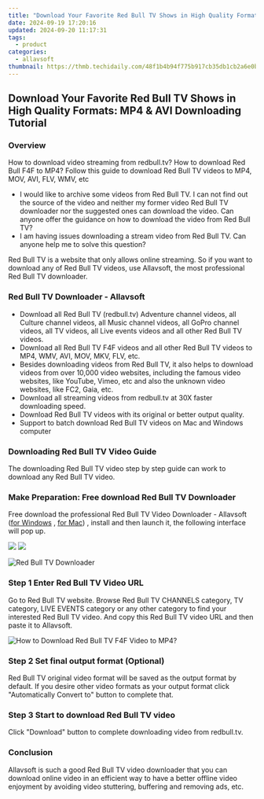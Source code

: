 ```yaml
---
title: "Download Your Favorite Red Bull TV Shows in High Quality Formats: MP4 & AVI Downloading Tutorial"
date: 2024-09-19 17:20:16
updated: 2024-09-20 11:17:31
tags:
  - product
categories:
  - allavsoft
thumbnail: https://thmb.techidaily.com/48f1b4b94f775b917cb35db1cb2a6e0b4e7bb5a94596326658045bbf739cd9ff.jpg
---
```


## Download Your Favorite Red Bull TV Shows in High Quality Formats: MP4 & AVI Downloading Tutorial

### Overview

How to download video streaming from redbull.tv? How to download Red Bull F4F to MP4? Follow this guide to download Red Bull TV videos to MP4, MOV, AVI, FLV, WMV, etc

* I would like to archive some videos from Red Bull TV. I can not find out the source of the video and neither my former video Red Bull TV downloader nor the suggested ones can download the video. Can anyone offer the guidance on how to download the video from Red Bull TV?
* I am having issues downloading a stream video from Red Bull TV. Can anyone help me to solve this question?

Red Bull TV is a website that only allows online streaming. So if you want to download any of Red Bull TV videos, use Allavsoft, the most professional Red Bull TV downloader.

### Red Bull TV Downloader - Allavsoft

* Download all Red Bull TV (redbull.tv) Adventure channel videos, all Culture channel videos, all Music channel videos, all GoPro channel videos, all TV videos, all Live events videos and all other Red Bull TV videos.
* Download all Red Bull TV F4F videos and all other Red Bull TV videos to MP4, WMV, AVI, MOV, MKV, FLV, etc.
* Besides downloading videos from Red Bull TV, it also helps to download videos from over 10,000 video websites, including the famous video websites, like YouTube, Vimeo, etc and also the unknown video websites, like FC2, Gaia, etc.
* Download all streaming videos from redbull.tv at 30X faster downloading speed.
* Download Red Bull TV videos with its original or better output quality.
* Support to batch download Red Bull TV videos on Mac and Windows computer

### Downloading Red Bull TV Video Guide

The downloading Red Bull TV video step by step guide can work to download any Red Bull TV video.

### Make Preparation: Free download Red Bull TV Downloader

Free download the professional Red Bull TV Video Downloader - Allavsoft ([for Windows](https://tools.techidaily.com/allavsoft/products/) , [for Mac](https://tools.techidaily.com/allavsoft/products/)) , install and then launch it, the following interface will pop up.

[![](https://www.allavsoft.com/how-to/../images/how-to/free-download-win.jpg)](https://tools.techidaily.com/allavsoft/products/) [![](https://www.allavsoft.com/how-to/../images/how-to/free-download-mac.jpg)](https://tools.techidaily.com/allavsoft/products/)

![Red Bull TV Downloader](https://www.allavsoft.com/how-to/../images/allavsoft/screen-shot-600.jpg)

### Step 1 Enter Red Bull TV Video URL

Go to Red Bull TV website. Browse Red Bull TV CHANNELS category, TV category, LIVE EVENTS category or any other category to find your interested Red Bull TV video. And copy this Red Bull TV video URL and then paste it to Allavsoft.

![How to Download Red Bull TV F4F Video to MP4?](https://www.allavsoft.com/how-to/../images/how-to/download-rtmp-video/download-rtmp-video.jpg)

### Step 2 Set final output format (Optional)

Red Bull TV original video format will be saved as the output format by default. If you desire other video formats as your output format click "Automatically Convert to" button to complete that.

### Step 3 Start to download Red Bull TV video

Click "Download" button to complete downloading video from redbull.tv.

### Conclusion

Allavsoft is such a good Red Bull TV video downloader that you can download online video in an efficient way to have a better offline video enjoyment by avoiding video stuttering, buffering and removing ads, etc.

<ins class="adsbygoogle"
     style="display:block"
     data-ad-format="autorelaxed"
     data-ad-client="ca-pub-7571918770474297"
     data-ad-slot="1223367746"></ins>



<ins class="adsbygoogle"
     style="display:block"
     data-ad-client="ca-pub-7571918770474297"
     data-ad-slot="8358498916"
     data-ad-format="auto"
     data-full-width-responsive="true"></ins>
